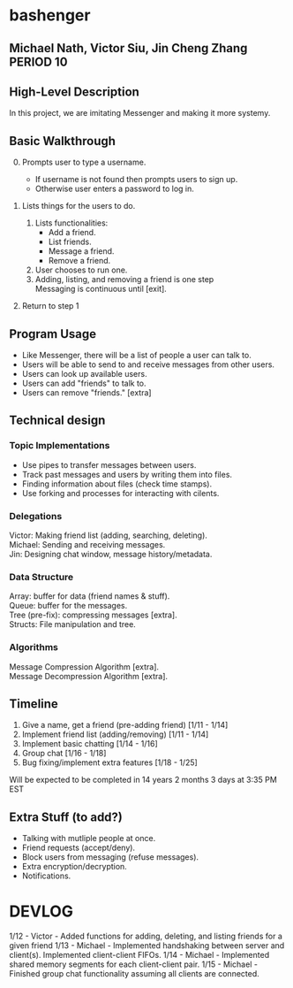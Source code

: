 # bashenger
## Michael Nath, Victor Siu, Jin Cheng Zhang PERIOD 10

## High-Level Description
In this project, we are imitating Messenger and making it more systemy.

## Basic Walkthrough
0.  Prompts user to type a username.
    - If username is not found then prompts users to sign up.
    - Otherwise user enters a password to log in.
    
1. Lists things for the users to do.
    1. Lists functionalities:
        - Add a friend.
        - List friends.
        - Message a friend.
        - Remove a friend.
    2. User chooses to run one.
    3. Adding, listing, and removing a friend is one step\
    Messaging is continuous until [exit].
    
2. Return to step 1

## Program Usage
- Like Messenger, there will be a list of people a user can talk to. 
- Users will be able to send to and receive messages from other users. 
- Users can look up available users.
- Users can add "friends" to talk to.
- Users can remove "friends." [extra]

## Technical design
### Topic Implementations
- Use pipes to transfer messages between users.
- Track past messages and users by writing them into files.
- Finding information about files (check time stamps).
- Use forking and processes for interacting with cilents.

### Delegations
Victor:  Making friend list (adding, searching, deleting). \
Michael: Sending and receiving messages. \
Jin:     Designing chat window, message history/metadata. 

### Data Structure
Array: buffer for data (friend names & stuff).\
Queue: buffer for the messages.\
Tree (pre-fix):  compressing messages [extra].\
Structs: File manipulation and tree.

### Algorithms
Message Compression Algorithm [extra]. \
Message Decompression Algorithm [extra].

## Timeline
1. Give a name, get a friend (pre-adding friend)  [1/11 - 1/14]
2. Implement friend list (adding/removing)        [1/11 - 1/14]
3. Implement basic chatting                       [1/14 - 1/16]
4. Group chat                                     [1/16 - 1/18]
5. Bug fixing/implement extra features            [1/18 - 1/25]

Will be expected to be completed in 14 years 2 months 3 days at 3:35 PM EST

## Extra Stuff (to add?)
- Talking with mutliple people at once.
- Friend requests (accept/deny).
- Block users from messaging (refuse messages).
- Extra encryption/decryption.
- Notifications.


# DEVLOG
1/12 - Victor - Added functions for adding, deleting, and listing friends for a given friend
1/13 - Michael - Implemented handshaking between server and client(s). Implemented client-client FIFOs.
1/14 - Michael - Implemented shared memory segments for each client-client pair.
1/15 - Michael - Finished group chat functionality assuming all clients are connected. 
 